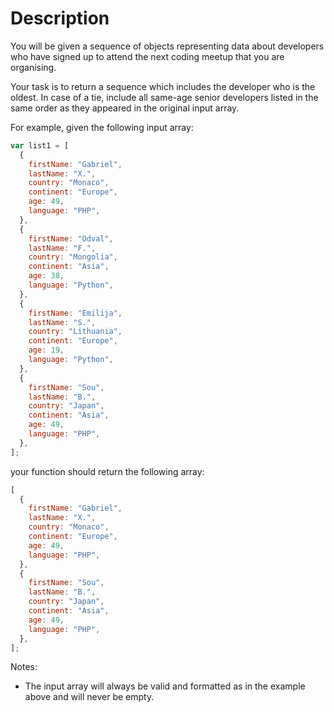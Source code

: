 # Description

You will be given a sequence of objects representing data about developers who have signed up to attend the next coding meetup that you are organising.

Your task is to return a sequence which includes the developer who is the oldest. In case of a tie, include all same-age senior developers listed in the same order as they appeared in the original input array.

For example, given the following input array:

```js
var list1 = [
  {
    firstName: "Gabriel",
    lastName: "X.",
    country: "Monaco",
    continent: "Europe",
    age: 49,
    language: "PHP",
  },
  {
    firstName: "Odval",
    lastName: "F.",
    country: "Mongolia",
    continent: "Asia",
    age: 38,
    language: "Python",
  },
  {
    firstName: "Emilija",
    lastName: "S.",
    country: "Lithuania",
    continent: "Europe",
    age: 19,
    language: "Python",
  },
  {
    firstName: "Sou",
    lastName: "B.",
    country: "Japan",
    continent: "Asia",
    age: 49,
    language: "PHP",
  },
];
```

your function should return the following array:

```js
[
  {
    firstName: "Gabriel",
    lastName: "X.",
    country: "Monaco",
    continent: "Europe",
    age: 49,
    language: "PHP",
  },
  {
    firstName: "Sou",
    lastName: "B.",
    country: "Japan",
    continent: "Asia",
    age: 49,
    language: "PHP",
  },
];
```

Notes:

- The input array will always be valid and formatted as in the example above and will never be empty.
